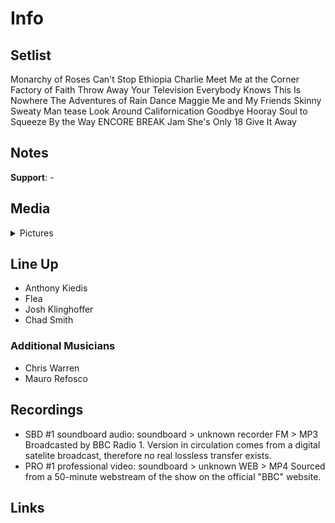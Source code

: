 # Info

## Setlist

Monarchy of Roses
Can't Stop
Ethiopia
Charlie
Meet Me at the Corner
Factory of Faith
Throw Away Your Television
Everybody Knows This Is Nowhere
The Adventures of Rain Dance Maggie
Me and My Friends
Skinny Sweaty Man tease
Look Around
Californication
Goodbye Hooray
Soul to Squeeze
By the Way
ENCORE BREAK
Jam
She's Only 18
Give It Away

## Notes

**Support**: -

## Media 

<details>
  <summary>Pictures</summary>
  <!--<img alt="Setlist" title="Setlist" src="_.jpg" height="200" />
  <img alt="Flyer" title="Flyer" src="_.jpg" height="200" />-->
</details>

## Line Up

* Anthony Kiedis
* Flea
* Josh Klinghoffer
* Chad Smith

### Additional Musicians

* Chris Warren  
* Mauro Refosco

## Recordings

* SBD #1 soundboard audio: soundboard > unknown recorder FM > MP3 Broadcasted by BBC Radio 1. Version in circulation comes from a digital satelite broadcast, therefore no real lossless transfer exists.
* PRO #1 professional video: soundboard > unknown WEB > MP4 Sourced from a 50-minute webstream of the show on the official "BBC" website.

## Links
